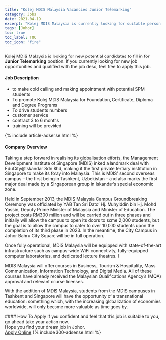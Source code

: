 ```yaml
---
title: "Kolej MDIS Malaysia Vacancies Junior Telemarking" 
category: Jobs 
date: 2021-04-19 
excerpt: "Kolej MDIS Malaysia is currently looking for suitable person to fill in the Junior Telemarking which based in Johor" 
tags: [Johor] 
toc: true 
toc_label: TOC 
toc_icon: "fire" 
--- 
```


<p>Kolej MDIS Malaysia is looking for new potential candidates to fill in for <b>Junior Telemarking</b> position. If you currently looking for new job opportunities and qualified with the job desc, feel free to apply this job.
</p><div><div><h4>Job Description</h4></div><div><div><span><div><ul><li>to make cold calling and making appointment with potential SPM students</li><li>To promote Kolej MDIS Malaysia for Foundation, Certificate, Diploma and Degree Programs</li><li>To drive students numbers</li><li>customer service</li><li>contract 3 to 6 months</li><li>training will be provided</li></ul></div></span></div></div></div> 
{% include article-adsense.html %} 
<div><div><h4>Company Overview</h4></div><div><div><span><div><p>Taking a step forward in realising its globalisation efforts, the Management Development Institute of Singapore (MDIS) inked a landmark deal with EduCity@Iskandar Sdn Bhd, making it the first private tertiary institution in Singapore to make its foray into Malaysia. This is MDIS&#8217; second overseas campus &#8211; the first being in Tashkent, Uzbekistan &#8211; and also marks the first major deal made by a Singaporean group in Iskandar&#8217;s special economic zone.</p><p>Held in September 2013, the MDIS Malaysia Campus Groundbreaking Ceremony was officiated by YAB Tan Sri Dato&#8217; Hj. Muhyiddin bin Hj. Mohd Yassin, Deputy Prime Minister of Malaysia and Minister of Education. The project costs RM300 million and will be carried out in three phases and initially will allow the campus to open its doors to some 2,000 students, but the goal is to allow the campus to cater to over 10,000 students upon the completion of its third phase in 2023. In the meantime, the City Campus in Johor Bahru City Square will be in full operation.</p><p>Once fully operational, MDIS Malaysia will be equipped with state-of-the-art infrastructure such as campus-wide WiFi connectivity, fully-equipped computer laboratories, and dedicated lecture theatres. I</p><p>MDIS Malaysia will offer courses in Business, Tourism &amp; Hospitality, Mass Communication, Information Technology, and Digital Media. All of these courses have already received the Malaysian Qualifications Agency&#8217;s (MQA) approval and relevant course licenses.</p><p>With the addition of MDIS Malaysia, students from the MDIS campuses in Tashkent and Singapore will have the opportunity of a transnational education: something which, with the increasing globalization of economies worldwide, will only become more valuable as time goes by.</p></div></span></div></div></div> 
#### How To Apply 
If you confident and feel that this job is suitable to you, go ahead take your action now. <br/> 
Hope you find your dream job in Johor. <br/> 
<a href="https://www.jobstreet.com.my/en/job/junior-telemarking-4541309?jobId=jobstreet-my-job-4541309&" class="btn btn--info" target="_blank" rel="nofollow noopenner">Apply Online</a> 
{% include 300-adsense.html %} 